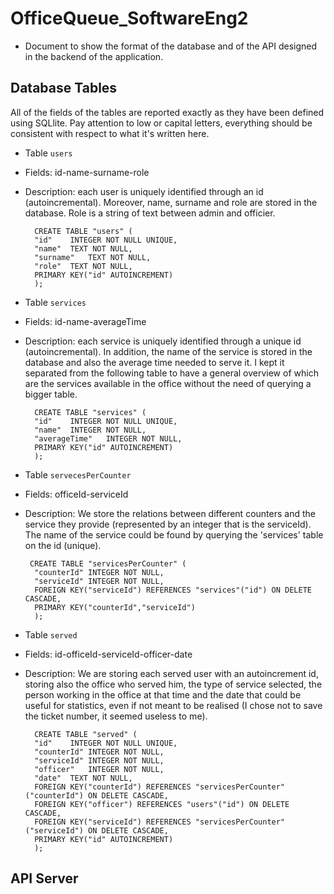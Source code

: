 # OfficeQueue_SoftwareEng2
- Document to show the format of the database and of the API designed in the backend of the application.
## Database Tables
All of the fields of the tables are reported exactly as they have been defined using SQLlite. Pay attention to low or capital letters, everything should be consistent with respect to what it's written here.
- Table `users` 
- Fields: id-name-surname-role
- Description: each user is uniquely identified through an id (autoincremental). Moreover, name, surname and role are stored in the database. Role is a string of text between admin and officier.
  ```
    CREATE TABLE "users" (
	"id"	INTEGER NOT NULL UNIQUE,
	"name"	TEXT NOT NULL,
	"surname"	TEXT NOT NULL,
	"role"	TEXT NOT NULL,
	PRIMARY KEY("id" AUTOINCREMENT)
    );
  ```
- Table `services` 
- Fields: id-name-averageTime
- Description: each service is uniquely identified through a unique id (autoincremental). In addition, the name of the service is stored in the database and also the average time needed to serve it. I kept it separated from the following table to have a general overview of which are the services available in the office without the need of querying a bigger table.
  ```
   	CREATE TABLE "services" (
	"id"	INTEGER NOT NULL UNIQUE,
	"name"	INTEGER NOT NULL,
	"averageTime"	INTEGER NOT NULL,
	PRIMARY KEY("id" AUTOINCREMENT)
	);
  ```

- Table `servecesPerCounter`
- Fields: officeId-serviceId
- Description: We store the relations between different counters and the service they provide (represented by an integer that is the serviceId). The name of the service could be found by querying the 'services' table on the id (unique). 
  ```
   CREATE TABLE "servicesPerCounter" (
	"counterId"	INTEGER NOT NULL,
	"serviceId"	INTEGER NOT NULL,
	FOREIGN KEY("serviceId") REFERENCES "services"("id") ON DELETE CASCADE,
	PRIMARY KEY("counterId","serviceId")
	);
  ```
- Table `served` 
- Fields: id-officeId-serviceId-officer-date
- Description: We are storing each served user with an autoincrement id, storing also the office who served him, the type of service selected, the person working in the office at that time and the date that could be useful for statistics, even if not meant to be realised (I chose not to save the ticket number, it seemed useless to me).
  ```
    CREATE TABLE "served" (
	"id"	INTEGER NOT NULL UNIQUE,
	"counterId"	INTEGER NOT NULL,
	"serviceId"	INTEGER NOT NULL,
	"officer"	INTEGER NOT NULL,
	"date"	TEXT NOT NULL,
	FOREIGN KEY("counterId") REFERENCES "servicesPerCounter"("counterId") ON DELETE CASCADE,
	FOREIGN KEY("officer") REFERENCES "users"("id") ON DELETE CASCADE,
	FOREIGN KEY("serviceId") REFERENCES "servicesPerCounter"("serviceId") ON DELETE CASCADE,
	PRIMARY KEY("id" AUTOINCREMENT)
	);
  ```

## API Server